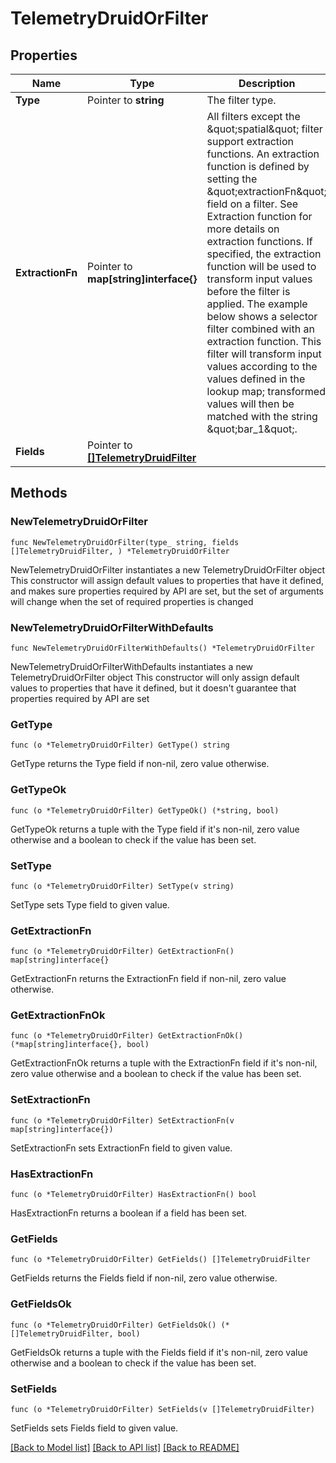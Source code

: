 # TelemetryDruidOrFilter

## Properties

Name | Type | Description | Notes
------------ | ------------- | ------------- | -------------
**Type** | Pointer to **string** | The filter type. | 
**ExtractionFn** | Pointer to **map[string]interface{}** | All filters except the \&quot;spatial\&quot; filter support extraction functions. An extraction function is defined by setting the \&quot;extractionFn\&quot; field on a filter. See Extraction function for more details on extraction functions. If specified, the extraction function will be used to transform input values before the filter is applied. The example below shows a selector filter combined with an extraction function. This filter will transform input values according to the values defined in the lookup map; transformed values will then be matched with the string \&quot;bar_1\&quot;. | [optional] 
**Fields** | Pointer to [**[]TelemetryDruidFilter**](TelemetryDruidFilter.md) |  | 

## Methods

### NewTelemetryDruidOrFilter

`func NewTelemetryDruidOrFilter(type_ string, fields []TelemetryDruidFilter, ) *TelemetryDruidOrFilter`

NewTelemetryDruidOrFilter instantiates a new TelemetryDruidOrFilter object
This constructor will assign default values to properties that have it defined,
and makes sure properties required by API are set, but the set of arguments
will change when the set of required properties is changed

### NewTelemetryDruidOrFilterWithDefaults

`func NewTelemetryDruidOrFilterWithDefaults() *TelemetryDruidOrFilter`

NewTelemetryDruidOrFilterWithDefaults instantiates a new TelemetryDruidOrFilter object
This constructor will only assign default values to properties that have it defined,
but it doesn't guarantee that properties required by API are set

### GetType

`func (o *TelemetryDruidOrFilter) GetType() string`

GetType returns the Type field if non-nil, zero value otherwise.

### GetTypeOk

`func (o *TelemetryDruidOrFilter) GetTypeOk() (*string, bool)`

GetTypeOk returns a tuple with the Type field if it's non-nil, zero value otherwise
and a boolean to check if the value has been set.

### SetType

`func (o *TelemetryDruidOrFilter) SetType(v string)`

SetType sets Type field to given value.


### GetExtractionFn

`func (o *TelemetryDruidOrFilter) GetExtractionFn() map[string]interface{}`

GetExtractionFn returns the ExtractionFn field if non-nil, zero value otherwise.

### GetExtractionFnOk

`func (o *TelemetryDruidOrFilter) GetExtractionFnOk() (*map[string]interface{}, bool)`

GetExtractionFnOk returns a tuple with the ExtractionFn field if it's non-nil, zero value otherwise
and a boolean to check if the value has been set.

### SetExtractionFn

`func (o *TelemetryDruidOrFilter) SetExtractionFn(v map[string]interface{})`

SetExtractionFn sets ExtractionFn field to given value.

### HasExtractionFn

`func (o *TelemetryDruidOrFilter) HasExtractionFn() bool`

HasExtractionFn returns a boolean if a field has been set.

### GetFields

`func (o *TelemetryDruidOrFilter) GetFields() []TelemetryDruidFilter`

GetFields returns the Fields field if non-nil, zero value otherwise.

### GetFieldsOk

`func (o *TelemetryDruidOrFilter) GetFieldsOk() (*[]TelemetryDruidFilter, bool)`

GetFieldsOk returns a tuple with the Fields field if it's non-nil, zero value otherwise
and a boolean to check if the value has been set.

### SetFields

`func (o *TelemetryDruidOrFilter) SetFields(v []TelemetryDruidFilter)`

SetFields sets Fields field to given value.



[[Back to Model list]](../README.md#documentation-for-models) [[Back to API list]](../README.md#documentation-for-api-endpoints) [[Back to README]](../README.md)


